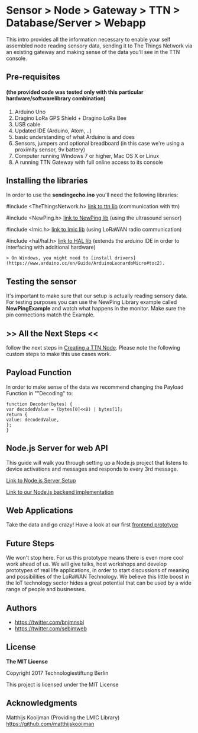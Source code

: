 # Sensor > Node > Gateway > TTN > Database/Server > Webapp
This intro provides all the information necessary to enable your self assembled node reading sensory data, sending it to The Things Network via an existing gateway and making sense of the data you'll see in the TTN console.
## Pre-requisites
#### (the provided code was tested only with this particular hardware/softwarelibrary combination)

1. Arduino Uno
2. Dragino LoRa GPS Shield + Dragino LoRa Bee
2. USB cable
3. Updated IDE (Arduino, Atom, ..)
4. basic understanding of what Arduino is and does
3. Sensors, jumpers and optional breadboard (in this case we're using a proximity sensor, 9v battery)
4. Computer running Windows 7 or higher, Mac OS X or Linux
5. A running TTN Gateway with full online access to its console

## Installing the libraries

In order to use the **sendingecho.ino** you'll need the following libraries:

 #include <TheThingsNetwork.h> [link to ttn lib] (communication with ttn)

 #include <NewPing.h> [link to NewPing lib] (using the ultrasound sensor)

 #include <lmic.h> [link to lmic lib] (using LoRaWAN radio communication)

 #include <hal/hal.h> [link to HAL lib] (extends the arduino IDE in order to interfacing with additional hardware)


    > On Windows, you might need to [install drivers](https://www.arduino.cc/en/Guide/ArduinoLeonardoMicro#toc2).

## Testing the sensor

It's important to make sure that our setup is actually reading sensory data. For testing purposes you can use the NewPing Library example called **NewPingExample** and watch what happens in the monitor. Make sure the pin connections match the Example.

## >> All the Next Steps <<

follow the next steps in [Creating a TTN Node]. Please note the following custom steps to make this use cases work.

## Payload Function
In order to make sense of the data we recommend changing the Payload Function in ""Decoding" to:

    function Decoder(bytes) {
    var decodedValue = (bytes[0]<<8) | bytes[1];
    return {
    value: decodedValue,
    };
    }

## Node.js Server for web API
This guide will walk you through setting up a Node.js project that listens to device activations and messages and responds to every 3rd message.

[Link to Node.js Server Setup]

[Link to our Node.js backend implementation]

## Web Applications
Take the data and go crazy! Have a look at our first [frontend prototype]

## Future Steps
We won't stop here. For us this prototype means there is even more cool work ahead of us. We will give talks, host workshops and develop prototypes of real life applications, in order to start discussions of meaning and possibilities of the LoRaWAN Technology. We believe this little boost in the IoT technology sector hides a great potential that can be used by a wide range of people and businesses.


## Authors
- https://twitter.com/bnjmnsbl
- https://twitter.com/sebimweb

## License
**The MIT License**

Copyright 2017 Technologiestiftung Berlin

This project is licensed under the MIT License

## Acknowledgments
Matthijs Kooijman (Providing the LMIC Library)
https://github.com/matthijskooijman

[Link to Node.js Server Setup]: https://www.thethingsnetwork.org/docs/applications/nodejs/quick-start.html
[frontend prototype]: https://github.com/technologiestiftung/LoRaWAN-Frontend
[Link to our Node.js backend implementation]: https://github.com/technologiestiftung/LoRaWAN-Server
[Creating a TTN Node]:	https://www.thethingsnetwork.org/docs/devices/uno/quick-start.html
[link to HAL lib]: http://playground.arduino.cc/Code/HardwareAbstraction
[link to lmic lib]:	https://github.com/matthijskooijman/arduino-lmic
[link to NewPing lib]:	http://playground.arduino.cc/Code/NewPing
[link to ttn lib]:	https://github.com/TheThingsNetwork/arduino-device-lib
[account]:         https://account.thethingsnetwork.org
[create-account]:  https://account.thethingsnetwork.org/register
[profile]:         https://account.thethingsnetwork.org/users/profile
[console]:         https://console.thethingsnetwork.org
[settings]:        https://console.thethingsnetwork.org/settings
[add-application]: https://console.thethingsnetwork.org/applications/add
